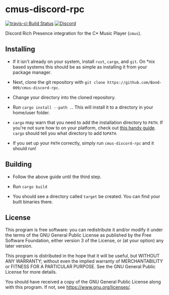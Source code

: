 # cmus-discord-rpc

[![travis-ci Build Status][travis-ci-badge]][travis-ci-page] [![Discord][discord-badge]][discord-invite]

Discord Rich Presence integration for the C* Music Player (`cmus`).

## Installing

- If it isn't already on your system, install `rust`, `cargo`, and `git`. On \*nix based systems this should be as simple as installing it from your package manager.

- Next, clone the git repository with `git clone https://github.com/Bond-009/cmus-discord-rpc`.

- Change your directory into the cloned repository.

- Run `cargo install --path .`. This will install it to a directory in your home/user folder.

- `cargo` may warn that you need to add the installation directory to `PATH`. If you're not sure how to on your platform, check out [this handy guide](https://github.com/sindresorhus/guides/blob/master/set-environment-variables.md). `cargo` should tell you what directory to add to`PATH`.

- If you set up your `PATH` correctly, simply run `cmus-discord-rpc` and it should run!

## Building

- Follow the above guide until the third step.

- Run `cargo build`

- You should see a directory called `target` be created. You can find your built binaries there.

## License

This program is free software: you can redistribute it and/or modify
it under the terms of the GNU General Public License as published by
the Free Software Foundation, either version 3 of the License, or
(at your option) any later version.

This program is distributed in the hope that it will be useful,
but WITHOUT ANY WARRANTY; without even the implied warranty of
MERCHANTABILITY or FITNESS FOR A PARTICULAR PURPOSE.  See the
GNU General Public License for more details.

You should have received a copy of the GNU General Public License
along with this program.  If not, see <https://www.gnu.org/licenses/>.

[travis-ci-badge]: https://travis-ci.org/Bond-009/cmus-discord-rpc.svg?branch=master
[travis-ci-page]: https://travis-ci.org/Bond-009/cmus-discord-rpc
[discord-badge]: https://discordapp.com/api/guilds/261241776105455618/widget.png
[discord-invite]: https://discordapp.com/invite/thKXwJb
